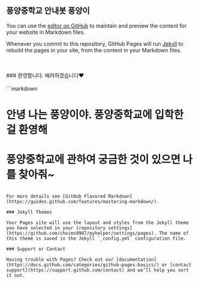 ## 풍양중학교 안내봇 풍양이
You can use the [editor on GitHub](https://github.com/choims8987/pyhelper/edit/gh-pages/index.md) to maintain and preview the content for your website in Markdown files.

Whenever you commit to this repository, GitHub Pages will run [Jekyll](https://jekyllrb.com/) to rebuild the pages in your site, from the content in your Markdown files.

<br>
<br>
### 환영합니다. 배려하겠습니다♥
<br>
<br>
```markdown

# 안녕 나는 풍양이야. 풍양중학교에 입학한 걸 환영해
# 풍양중학교에 관하여 궁금한 것이 있으면 나를 찾아줘~


```

For more details see [GitHub Flavored Markdown](https://guides.github.com/features/mastering-markdown/).

### Jekyll Themes

Your Pages site will use the layout and styles from the Jekyll theme you have selected in your [repository settings](https://github.com/choims8987/pyhelper/settings/pages). The name of this theme is saved in the Jekyll `_config.yml` configuration file.

### Support or Contact

Having trouble with Pages? Check out our [documentation](https://docs.github.com/categories/github-pages-basics/) or [contact support](https://support.github.com/contact) and we’ll help you sort it out.
